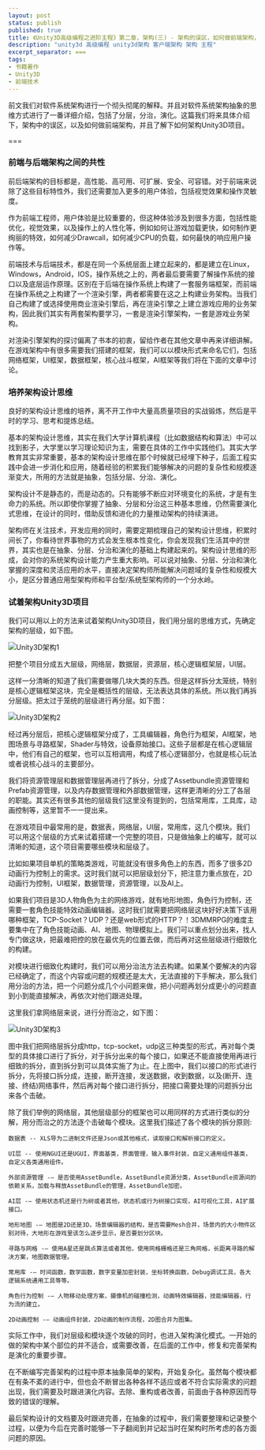 ```yaml
---
layout: post
status: publish
published: true
title: 《Unity3D高级编程之进阶主程》第二章，架构(三) - 架构的误区，如何做前端架构，以及如何架构Unity3D项目
description: "unity3d 高级编程 unity3d架构 客户端架构 架构 主程"
excerpt_separator: ===
tags:
- 书籍著作
- Unity3D
- 前端技术
---
```


前文我们对软件系统架构进行一个彻头彻尾的解释。并且对软件系统架构抽象的思维方式进行了一番详细介绍，包括了分层，分治，演化。这篇我们将来具体介绍下，架构中的误区，以及如何做前端架构，并且了解下如何架构Unity3D项目。

===

### 前端与后端架构之间的共性

前后端架构的目标都是，高性能、高可用、可扩展、安全、可容错。对于前端来说除了这些目标特性外，我们还需要加入更多的用户体验，包括视觉效果和操作灵敏度。

作为前端工程师，用户体验是比较重要的，但这种体验涉及到很多方面，包括性能优化，视觉效果，以及操作上的人性化等，例如如何让游戏加载更快，如何制作更绚丽的特效，如何减少Drawcall，如何减少CPU的负载，如何最快的响应用户操作等。

前端技术与后端技术，都是在同一个系统层面上建立起来的，都是建立在Linux，Windows，Android，IOS，操作系统之上的，两者最后要需要了解操作系统的接口以及底层运作原理。区别在于后端在操作系统上构建了一套服务端框架，而前端在操作系统之上构建了一个渲染引擎，两者都需要在这之上构建业务架构。当我们自己构建了或选择使用商业渲染引擎后，再在渲染引擎之上建立游戏应用的业务架构，因此我们其实有两套架构要学习，一套是渲染引擎架构，一套是游戏业务架构。

对渲染引擎架构的探讨偏离了书本的初衷，留给作者在其他文章中再来详细讲解。在游戏架构中有很多需要我们搭建的框架，我们可以以模块形式来命名它们，包括网络框架，UI框架，数据框架，核心战斗框架，AI框架等我们将在下面的文章中讨论。

### 培养架构设计思维

良好的架构设计思维的培养，离不开工作中大量高质量项目的实战锻炼，然后是平时的学习、思考和提炼总结。

基本的架构设计思维，其实在我们大学计算机课程（比如数据结构和算法）中可以找到影子，大学里以学习理论知识为主，需要在具体的工作中实践他们。其实大学教育其实非常重要，基本的架构设计思维在那个时候就已经埋下种子，后面工程实践中会进一步消化和应用，随着经验的积累我们能够解决的问题的复杂性和规模逐渐变大，所用的方法就是抽象，包括分层、分治、演化。

架构设计不是静态的，而是动态的。只有能够不断应对环境变化的系统，才是有生命力的系统。所以即使你掌握了抽象、分层和分治这三种基本思维，仍然需要演化式思维，在设计的同时，借助反馈和进化的力量推动架构的持续演进。

架构师在关注技术，开发应用的同时，需要定期梳理自己的架构设计思维，积累时间长了，你看待世界事物的方式会发生根本性变化，你会发现我们生活其中的世界，其实也是在抽象、分层、分治和演化的基础上构建起来的。架构设计思维的形成，会对你的系统架构设计能力产生重大影响。可以说对抽象、分层、分治和演化掌握的深度和灵活应用的水平，直接决定架构师所能解决问题域的复杂性和规模大小，是区分普通应用型架构师和平台型/系统型架构师的一个分水岭。

### 试着架构Unity3D项目

我们可以用以上的方法来试着架构Unity3D项目，我们用分层的思维方式，先确定架构的层级，如下图。

![Unity3D架构1](/assets/book/2/unity-archiecture1.png)

把整个项目分成五大层级，网络层，数据层，资源层，核心逻辑框架层，UI层。

这样一分清晰的知道了我们需要做哪几块大类的东西。但是这样拆分太笼统，特别是核心逻辑框架这块，完全是概括性的层级，无法表达具体的系统。所以我们再拆分层级。把太过于笼统的层级进行再分层。如下图：

![Unity3D架构2](/assets/book/2/unity-archiecture2.png)

经过再分层后，把核心逻辑框架分成了，工具编辑器，角色行为框架，AI框架，地图场景与寻路框架，Shader与特效，设备原始接口。这些子层都是在核心逻辑层中，他们有自己的框架，也可以互相调用，构成了核心逻辑部分，也就是核心玩法或者说核心战斗的主要部分。

我们将资源管理层和数据管理层再进行了拆分，分成了Assetbundle资源管理和Prefab资源管理，以及内存数据管理和外部数据管理，这样更清晰的分工了各层的职能。其实还有很多其他的层级我们这里没有提到的，包括常用库，工具库，动画控制等，这里暂不一一提出来。

在游戏项目中最常用的是，数据表，网络层，UI层，常用库，这几个模块。我们可以用这个层级的方式来试着搭建一个完整的项目，只是做抽象上的编写，就可以清晰的知道，这个项目需要哪些模块和层级了。

比如如果项目单机的策略类游戏，可能就没有很多角色上的东西，而多了很多2D动画行为控制上的需求。这时我们就可以把层级划分下，把注意力重点放在，2D动画行为控制，UI框架，数据管理，资源管理，以及AI上。

如果我们项目是3D人物角色为主的网络游戏，就有地形地图，角色行为控制，还需要一套角色技能特效动画编辑器。这时我们就需要把网络层这块好好决策下该用哪种框架，TCP-Socket？UDP？还是web形式的HTTP？！3DMMRPG的难度主要集中在了角色技能动画、AI、地图、物理模拟上。我们可以重点划分出来，找人专门做这块，把最难把控的放在最优先的位置去做，而后再对这些层级进行细致化的构建。

对模块进行细致化构建时，我们可以用分治法方法去构建。如果某个要解决的内容已经确定了，而这个内容或问题的规模还是太大，无法直接的下手解决，那么我们用分治的方法，把一个问题分成几个小问题来做，把小问题再划分成更小的问题直到小到能直接解决，再依次对他们跟进处理。

这里我们拿网络层来说，进行分而治之，如下图：

![Unity3D架构3](/assets/book/2/unity-archiecture3.png)

图中我们把网络层拆分成http，tcp-socket，udp这三种类型的形式，再对每个类型的具体接口进行了拆分，对于拆分出来的每个接口，如果还不能直接使用再进行细致的拆分，直到拆分到可以具体实施了为止。在上图中，我们以接口的形式进行拆分，先将接口拆分成，连接，断开连接，发送数据，收到数据，以及(断开、连接、终结)网络事件，然后再对每个接口进行拆分，把接口需要处理的问题拆分出来各个击破。

除了我们举例的网络层，其他层级部分的框架也可以用同样的方式进行类似的分解，用分而治之的方法逐个击破每个模块。这里我们描述了各个模块的拆分原则:

	数据表 -- XLS导为二进制文件还是Json或其他格式，读取接口和解析接口的定义。

	UI层 -- 使用NGUI还是UGUI，界面基类，界面管理，输入事件封装，自定义通用组件基类，自定义各类通用组件。

	外部资源管理 -— 是否使用AssetBundle，AssetBundle资源分类，AssetBundle资源间的依赖关系，加载与释放AssetBundle的管理，AssetBundle加密。

	AI层 -— 使用状态机还是行为树或者其他，状态机或行为树接口实现，AI可视化工具，AI扩展接口。

	地形地图 -— 地图是2D还是3D，场景编辑器的结构，是否需要Mesh合并，场景内的大小物件区别对待，大地形在游戏里该怎么逐步显示，是否要划分区块。

	寻路与网格 -— 使用A星还是跳点算法或者其他，使用网格栅格还是三角网格，长距离寻路的解决方案，地图数据管理。

	常用库 -— 时间函数，数学函数，数字变量加密封装，坐标转换函数，Debug调试工具，各大逻辑系统通用工具等等。

	角色行为控制 -— 人物移动处理方案，摄像机的碰撞检测，动画特效编辑器，技能编辑器，行为流的建立。

	2D动画控制 -— 动画组件封装，2D动画的制作流程，2D图合并为图集。

实际工作中，我们对层级和模块逐个攻破的同时，也进入架构演化模式。一开始的做的架构中某个部位的并不适合，或需要改善，在后面的工作中，修复和完善架构是演化的重要步骤。

在不断编写完善架构的过程中原本抽象简单的架构，开始复杂化。虽然每个模块都在有条不紊的进行中，但也会不断冒出各种各样不适应或者不符合实际需求的问题出现，我们需要及时跟进演化内容。去除、重构或者改善，前面由于各种原因而导致的错误的理解。

最后架构设计的文档要及时跟进完善，在抽象的过程中，我们需要整理和记录整个过程，以便为今后在完善时能够一下子翻阅到并记起当时在架构时所考虑的各方面问题的原因。

